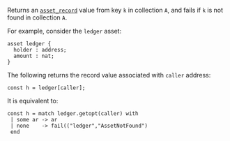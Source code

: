Returns an [`asset_record`](/docs/reference/types#asset_record<A>) value from key `k` in collection `A`, and fails if `k` is not found in collection `A`.

For example, consider the `ledger` asset:
```archetype
asset ledger {
  holder : address;
  amount : nat;
}
```

The following returns the record value associated with `caller` address:
```archetype
const h = ledger[caller];
```

It is equivalent to:
```archetype
const h = match ledger.getopt(caller) with
 | some ar -> ar
 | none    -> fail(("ledger","AssetNotFound")
 end
 ```